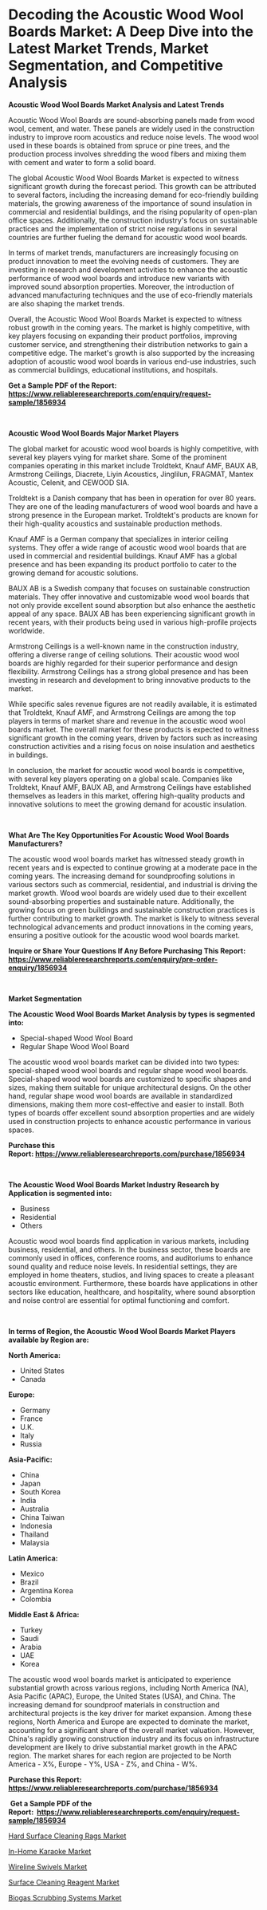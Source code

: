 <p><h1>Decoding the Acoustic Wood Wool Boards Market: A Deep Dive into the Latest Market Trends, Market Segmentation, and Competitive Analysis</h1></p><p><strong>Acoustic Wood Wool Boards Market Analysis and Latest Trends</strong></p>
<p><p>Acoustic Wood Wool Boards are sound-absorbing panels made from wood wool, cement, and water. These panels are widely used in the construction industry to improve room acoustics and reduce noise levels. The wood wool used in these boards is obtained from spruce or pine trees, and the production process involves shredding the wood fibers and mixing them with cement and water to form a solid board.</p><p>The global Acoustic Wood Wool Boards Market is expected to witness significant growth during the forecast period. This growth can be attributed to several factors, including the increasing demand for eco-friendly building materials, the growing awareness of the importance of sound insulation in commercial and residential buildings, and the rising popularity of open-plan office spaces. Additionally, the construction industry's focus on sustainable practices and the implementation of strict noise regulations in several countries are further fueling the demand for acoustic wood wool boards.</p><p>In terms of market trends, manufacturers are increasingly focusing on product innovation to meet the evolving needs of customers. They are investing in research and development activities to enhance the acoustic performance of wood wool boards and introduce new variants with improved sound absorption properties. Moreover, the introduction of advanced manufacturing techniques and the use of eco-friendly materials are also shaping the market trends.</p><p>Overall, the Acoustic Wood Wool Boards Market is expected to witness robust growth in the coming years. The market is highly competitive, with key players focusing on expanding their product portfolios, improving customer service, and strengthening their distribution networks to gain a competitive edge. The market's growth is also supported by the increasing adoption of acoustic wood wool boards in various end-use industries, such as commercial buildings, educational institutions, and hospitals.</p></p>
<p><strong>Get a Sample PDF of the Report:&nbsp; <a href="https://www.reliableresearchreports.com/enquiry/request-sample/1856934">https://www.reliableresearchreports.com/enquiry/request-sample/1856934</a></strong></p>
<p>&nbsp;</p>
<p><strong>Acoustic Wood Wool Boards Major Market Players</strong></p>
<p><p>The global market for acoustic wood wool boards is highly competitive, with several key players vying for market share. Some of the prominent companies operating in this market include Troldtekt, Knauf AMF, BAUX AB, Armstrong Ceilings, Diacrete, Liyin Acoustics, Jinglilun, FRAGMAT, Mantex Acoustic, Celenit, and CEWOOD SIA.</p><p>Troldtekt is a Danish company that has been in operation for over 80 years. They are one of the leading manufacturers of wood wool boards and have a strong presence in the European market. Troldtekt's products are known for their high-quality acoustics and sustainable production methods.</p><p>Knauf AMF is a German company that specializes in interior ceiling systems. They offer a wide range of acoustic wood wool boards that are used in commercial and residential buildings. Knauf AMF has a global presence and has been expanding its product portfolio to cater to the growing demand for acoustic solutions.</p><p>BAUX AB is a Swedish company that focuses on sustainable construction materials. They offer innovative and customizable wood wool boards that not only provide excellent sound absorption but also enhance the aesthetic appeal of any space. BAUX AB has been experiencing significant growth in recent years, with their products being used in various high-profile projects worldwide.</p><p>Armstrong Ceilings is a well-known name in the construction industry, offering a diverse range of ceiling solutions. Their acoustic wood wool boards are highly regarded for their superior performance and design flexibility. Armstrong Ceilings has a strong global presence and has been investing in research and development to bring innovative products to the market.</p><p>While specific sales revenue figures are not readily available, it is estimated that Troldtekt, Knauf AMF, and Armstrong Ceilings are among the top players in terms of market share and revenue in the acoustic wood wool boards market. The overall market for these products is expected to witness significant growth in the coming years, driven by factors such as increasing construction activities and a rising focus on noise insulation and aesthetics in buildings.</p><p>In conclusion, the market for acoustic wood wool boards is competitive, with several key players operating on a global scale. Companies like Troldtekt, Knauf AMF, BAUX AB, and Armstrong Ceilings have established themselves as leaders in this market, offering high-quality products and innovative solutions to meet the growing demand for acoustic insulation.</p></p>
<p>&nbsp;</p>
<p><strong>What Are The Key Opportunities For Acoustic Wood Wool Boards Manufacturers?</strong></p>
<p><p>The acoustic wood wool boards market has witnessed steady growth in recent years and is expected to continue growing at a moderate pace in the coming years. The increasing demand for soundproofing solutions in various sectors such as commercial, residential, and industrial is driving the market growth. Wood wool boards are widely used due to their excellent sound-absorbing properties and sustainable nature. Additionally, the growing focus on green buildings and sustainable construction practices is further contributing to market growth. The market is likely to witness several technological advancements and product innovations in the coming years, ensuring a positive outlook for the acoustic wood wool boards market.</p></p>
<p><strong>Inquire or Share Your Questions If Any Before Purchasing This Report: <a href="https://www.reliableresearchreports.com/enquiry/pre-order-enquiry/1856934">https://www.reliableresearchreports.com/enquiry/pre-order-enquiry/1856934</a></strong></p>
<p>&nbsp;</p>
<p><strong>Market Segmentation</strong></p>
<p><strong>The Acoustic Wood Wool Boards Market Analysis by types is segmented into:</strong></p>
<p><ul><li>Special-shaped Wood Wool Board</li><li>Regular Shape Wood Wool Board</li></ul></p>
<p><p>The acoustic wood wool boards market can be divided into two types: special-shaped wood wool boards and regular shape wood wool boards. Special-shaped wood wool boards are customized to specific shapes and sizes, making them suitable for unique architectural designs. On the other hand, regular shape wood wool boards are available in standardized dimensions, making them more cost-effective and easier to install. Both types of boards offer excellent sound absorption properties and are widely used in construction projects to enhance acoustic performance in various spaces.</p></p>
<p><strong>Purchase this Report:&nbsp;<a href="https://www.reliableresearchreports.com/purchase/1856934">https://www.reliableresearchreports.com/purchase/1856934</a></strong></p>
<p>&nbsp;</p>
<p><strong>The Acoustic Wood Wool Boards Market Industry Research by Application is segmented into:</strong></p>
<p><ul><li>Business</li><li>Residential</li><li>Others</li></ul></p>
<p><p>Acoustic wood wool boards find application in various markets, including business, residential, and others. In the business sector, these boards are commonly used in offices, conference rooms, and auditoriums to enhance sound quality and reduce noise levels. In residential settings, they are employed in home theaters, studios, and living spaces to create a pleasant acoustic environment. Furthermore, these boards have applications in other sectors like education, healthcare, and hospitality, where sound absorption and noise control are essential for optimal functioning and comfort.</p></p>
<p>&nbsp;</p>
<p><strong>In terms of Region, the Acoustic Wood Wool Boards Market Players available by Region are:</strong></p>
<p>
    <p> <strong> North America: </strong>
        <ul>
            <li>United States</li>
            <li>Canada</li>
        </ul>
        </p> 
    <p> <strong> Europe: </strong>
        <ul>
            <li>Germany</li>
            <li>France</li>
            <li>U.K.</li>
            <li>Italy</li>
            <li>Russia</li>
        </ul>
        </p> 
    <p> <strong> Asia-Pacific: </strong>
        <ul>
            <li>China</li>
            <li>Japan</li>
            <li>South Korea</li>
            <li>India</li>
            <li>Australia</li>
            <li>China Taiwan</li>
            <li>Indonesia</li>
            <li>Thailand</li>
            <li>Malaysia</li>
        </ul>
        </p> 
    <p> <strong> Latin America: </strong>
        <ul>
            <li>Mexico</li>
            <li>Brazil</li>
            <li>Argentina Korea</li>
            <li>Colombia</li>
        </ul>
        </p> 
    <p> <strong> Middle East & Africa: </strong>
        <ul>
            <li>Turkey</li>
            <li>Saudi</li>
            <li>Arabia</li>
            <li>UAE</li>
            <li>Korea</li>
        </ul>
    </p>
    </p>
<p><p>The acoustic wood wool boards market is anticipated to experience substantial growth across various regions, including North America (NA), Asia Pacific (APAC), Europe, the United States (USA), and China. The increasing demand for soundproof materials in construction and architectural projects is the key driver for market expansion. Among these regions, North America and Europe are expected to dominate the market, accounting for a significant share of the overall market valuation. However, China's rapidly growing construction industry and its focus on infrastructure development are likely to drive substantial market growth in the APAC region. The market shares for each region are projected to be North America - X%, Europe - Y%, USA - Z%, and China - W%.</p></p>
<p><strong>Purchase this Report: <a href="https://www.reliableresearchreports.com/purchase/1856934">https://www.reliableresearchreports.com/purchase/1856934</a></strong></p>
<p>&nbsp;<strong>Get a Sample PDF of the Report:&nbsp;&nbsp;<a href="https://www.reliableresearchreports.com/enquiry/request-sample/1856934">https://www.reliableresearchreports.com/enquiry/request-sample/1856934</a></strong></p>
<p><strong></strong></p>
<p><p><a href="https://medium.com/@abhishekreliable23/hard-surface-cleaning-rags-market-furnishes-information-on-market-share-market-trends-and-market-9d340d43652d">Hard Surface Cleaning Rags Market</a></p><p><a href="https://medium.com/@sureshrainarp23/in-home-karaoke-market-trends-and-market-analysis-forecasted-for-period-2023-2030-e6609dfd537a">In-Home Karaoke Market</a></p><p><a href="https://medium.com/@tracylarson12/wireline-swivels-market-share-evolution-and-market-growth-trends-2023-2030-8c36e3a087b9">Wireline Swivels Market</a></p><p><a href="https://medium.com/@robinsinghrp23/decoding-surface-cleaning-reagent-market-metrics-market-share-trends-and-growth-patterns-1b6ba5310cd2">Surface Cleaning Reagent Market</a></p><p><a href="https://medium.com/@unamorgan6655/biogas-scrubbing-systems-market-research-report-its-history-and-forecast-2023-to-2030-9aa27f51b1c5">Biogas Scrubbing Systems Market</a></p></p>